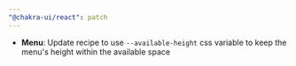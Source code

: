 ```yaml
---
"@chakra-ui/react": patch
---
```


- **Menu**: Update recipe to use `--available-height` css variable to keep the
  menu's height within the available space
